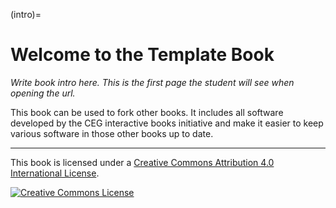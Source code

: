 (intro)=
# Welcome to the Template Book

_Write book intro here. This is the first page the student will see when opening the url._

This book can be used to fork other books. It includes all software developed by the CEG interactive books initiative and make it easier to keep various software in those other books up to date.

---

This book is licensed under a <a rel="license" href="http://creativecommons.org/licenses/by/4.0/">Creative Commons Attribution 4.0 International License</a>.

<a rel="license" href="http://creativecommons.org/licenses/by/4.0/"><img alt="Creative Commons License" style="border-width:0" src="https://i.creativecommons.org/l/by/4.0/88x31.png"/></a>